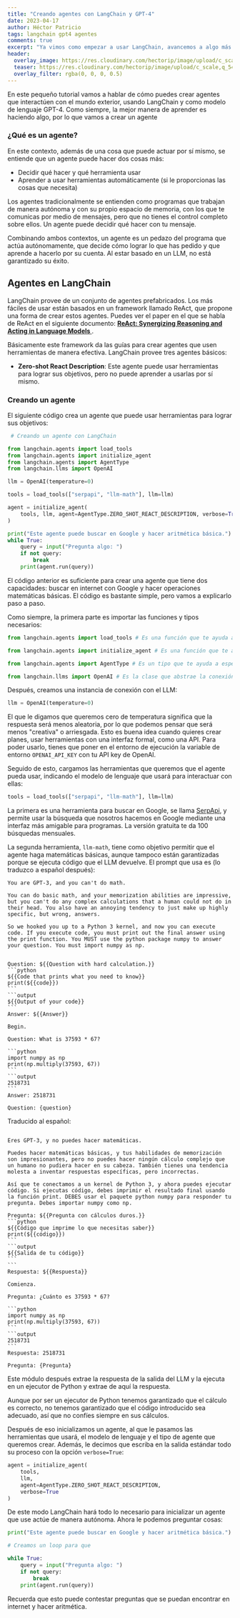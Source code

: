 ```yaml
---
title: "Creando agentes con LangChain y GPT-4"
date: 2023-04-17
author: Héctor Patricio
tags: langchain gpt4 agentes
comments: true
excerpt: "Ya vimos como empezar a usar LangChain, avancemos a algo más interesante: crear agentes que puedan interactuar con el exterior."
header:
  overlay_image: https://res.cloudinary.com/hectorip/image/upload/c_scale,q_54,w_1200/v1681776700/DALL_E_2023-04-14_23.49.15_-_a_parrot_in_a_cybernetic_setting_plotting_a_great_plan_to_conquer_the_universe_digital_art_digital_illustration_detailed_cinematic_lightning_pkrwml.jpg
  teaser: https://res.cloudinary.com/hectorip/image/upload/c_scale,q_54,w_1200/v1681776700/DALL_E_2023-04-14_23.49.15_-_a_parrot_in_a_cybernetic_setting_plotting_a_great_plan_to_conquer_the_universe_digital_art_digital_illustration_detailed_cinematic_lightning_pkrwml.jpg
  overlay_filter: rgba(0, 0, 0, 0.5)
---
```


En este pequeño tutorial vamos a hablar de cómo puedes crear agentes que interactúen con el mundo exterior, usando LangChain y como modelo de lenguaje GPT-4. Como siempre, la mejor manera de aprender es haciendo algo, por lo que vamos a crear un agente

### ¿Qué es un agente?

En este contexto, además de una cosa que puede actuar por sí mismo, se entiende que un agente puede hacer dos cosas más:

- Decidir qué hacer y qué herramienta usar
- Aprender a usar herramientas automáticamente (si le proporcionas las cosas que necesita)

Los agentes tradicionalmente se entienden como programas que trabajan de manera autónoma y con su propio espacio de memoria, con los que te comunicas por medio de mensajes, pero que no tienes el control completo sobre ellos. Un agente puede decidir qué hacer con tu mensaje.

Combinando ambos contextos, un agente es un pedazo del programa que actúa autónomamente, que decide cómo lograr lo que has pedido y que aprende a hacerlo por su cuenta. Al estar basado en un LLM, no está garantizado su éxito.

## Agentes en LangChain

LangChain provee de un conjunto de agentes prefabricados. Los más fáciles de usar están basados en un framework llamado ReAct, que propone una forma de crear estos agentes. Puedes ver el paper en el que se habla de ReAct en el siguiente documento: **[ReAct: Synergizing Reasoning and Acting in Language Models
](https://arxiv.org/abs/2210.03629)**.

Básicamente este framework da las guías para crear agentes que usen herramientas de manera efectiva. LangChain provee tres agentes básicos:

- **Zero-shot React Description**: Este agente puede usar herramientas para lograr sus objetivos, pero no puede aprender a usarlas por sí mismo.


### Creando un agente

El siguiente código crea un agente que puede usar herramientas para lograr sus objetivos:

```python
 # Creando un agente con LangChain

from langchain.agents import load_tools
from langchain.agents import initialize_agent
from langchain.agents import AgentType
from langchain.llms import OpenAI

llm = OpenAI(temperature=0)

tools = load_tools(["serpapi", "llm-math"], llm=llm)

agent = initialize_agent(
    tools, llm, agent=AgentType.ZERO_SHOT_REACT_DESCRIPTION, verbose=True
)

print("Este agente puede buscar en Google y hacer aritmética básica.")
while True:
    query = input("Pregunta algo: ")
    if not query:
        break
    print(agent.run(query))

```

El código anterior es suficiente para crear una agente que tiene dos capacidades: buscar en internet con Google y hacer operaciones matemáticas básicas. El código es bastante simple, pero vamos a explicarlo paso a paso.

Como siempre, la primera parte es importar las funciones y tipos necesarios:

```python
from langchain.agents import load_tools # Es una función que te ayuda a cargar las herramientas que los agentes serán capaces de usar

from langchain.agents import initialize_agent # Es una función que te ayuda a crear un agente de manera sencilla

from langchain.agents import AgentType # Es un tipo que te ayuda a especificar el tipo de agente que quieres crear, contiene todos los tipos de agentes que LangChain provee

from langchain.llms import OpenAI # Es la clase que abstrae la conexión con el LLM que usaremos: GPT, creado por OpenAI

```

Después, creamos una instancia de conexión con el LLM:

```python
llm = OpenAI(temperature=0)
```

El que le digamos que queremos cero de temperatura significa que la respuesta será menos aleatoria, por lo que podemos pensar que será menos "creativa" o arriesgada. Esto es buena idea cuando quieres crear planes, usar herramientas con una interfaz formal, como una API. Para poder usarlo, tienes que poner en el entorno de ejecución la variable de entorno `OPENAI_API_KEY` con tu API key de OpenAI.

Seguido de esto, cargamos las herramientas que queremos que el agente pueda usar, indicando el modelo de lenguaje que usará para interactuar con ellas:

```python
tools = load_tools(["serpapi", "llm-math"], llm=llm)
```

La primera es una herramienta para buscar en Google, se llama [SerpApi](https://serpapi.com/), y permite usar la búsqueda que nosotros hacemos en Google mediante una interfaz más amigable para programas. La versión gratuita te da 100 búsquedas mensuales.

La segunda herramienta, `llm-math`, tiene como objetivo permitir que el agente haga matemáticas básicas, aunque tampoco están garantizadas porque se ejecuta código que el LLM devuelve. El prompt que usa es (lo traduzco a español después):

````
You are GPT-3, and you can't do math.

You can do basic math, and your memorization abilities are impressive, but you can't do any complex calculations that a human could not do in their head. You also have an annoying tendency to just make up highly specific, but wrong, answers.

So we hooked you up to a Python 3 kernel, and now you can execute code. If you execute code, you must print out the final answer using the print function. You MUST use the python package numpy to answer your question. You must import numpy as np.


Question: ${{Question with hard calculation.}}
```python
${{Code that prints what you need to know}}
print(${{code}})
```
```output
${{Output of your code}}
```
Answer: ${{Answer}}

Begin.

Question: What is 37593 * 67?

```python
import numpy as np
print(np.multiply(37593, 67))
```
```output
2518731
```
Answer: 2518731

Question: {question}

````

Traducido al español:

````

Eres GPT-3, y no puedes hacer matemáticas.

Puedes hacer matemáticas básicas, y tus habilidades de memorización son impresionantes, pero no puedes hacer ningún cálculo complejo que un humano no pudiera hacer en su cabeza. También tienes una tendencia molesta a inventar respuestas específicas, pero incorrectas.

Así que te conectamos a un kernel de Python 3, y ahora puedes ejecutar código. Si ejecutas código, debes imprimir el resultado final usando la función print. DEBES usar el paquete python numpy para responder tu pregunta. Debes importar numpy como np.

Pregunta: ${{Pregunta con cálculos duros.}}
```python
${{Código que imprime lo que necesitas saber}}
print(${{código}})
```
```output
${{Salida de tu código}}
```
```
Respuesta: ${{Respuesta}}

Comienza.

Pregunta: ¿Cuánto es 37593 * 67?

```python
import numpy as np
print(np.multiply(37593, 67))
```
```output
2518731
```
Respuesta: 2518731

Pregunta: {Pregunta}
````

Este módulo después extrae la respuesta de la salida del LLM y la ejecuta en un ejecutor de Python y extrae de aquí la respuesta.

Aunque por ser un ejecutor de Python tenemos garantizado que el cálculo es correcto, no tenemos garantizado que el código introducido sea adecuado, así que no confíes siempre en sus cálculos.

Después de eso inicializamos un agente, al que le pasamos las herramientas que usará, el modelo de lenguaje y el tipo de agente que queremos crear. Además, le decimos que escriba en la salida estándar todo su proceso con la opción `verbose=True`:

```python
agent = initialize_agent(
    tools,
    llm,
    agent=AgentType.ZERO_SHOT_REACT_DESCRIPTION,
    verbose=True
)
```

De este modo LangChain hará todo lo necesario para inicializar un agente que use actúe de manera autónoma. Ahora le podemos preguntar cosas:

```python
print("Este agente puede buscar en Google y hacer aritmética básica.")

# Creamos un loop para que

while True:
    query = input("Pregunta algo: ")
    if not query:
        break
    print(agent.run(query))
```

Recuerda que esto puede contestar preguntas que se puedan encontrar en internet y hacer aritmética.